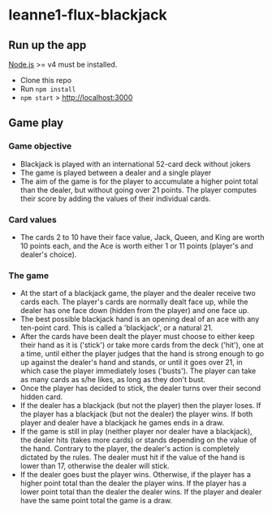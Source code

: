 # leanne1-flux-blackjack

## Run up the app

[Node.js](http://nodejs.org/) >= v4 must be installed.

- Clone this repo
- Run `npm install`
- `npm start` > [http://localhost:3000](http://localhost:3000)

## Game play

### Game objective
- Blackjack is played with an international 52-card deck without jokers
- The game is played between a dealer and a single player
- The aim of the game is for the player to accumulate a higher point total than the dealer, but without going over 21 points. The player computes their score by adding the values of their individual cards.

### Card values
- The cards 2 to 10 have their face value, Jack, Queen, and King are worth 10 points each, and the Ace is worth either 1 or 11 points (player's and dealer's choice).

### The game
- At the start of a blackjack game, the player and the dealer receive two cards each. The player's cards are normally dealt face up, while the dealer has one face down (hidden from the player) and one face up.
- The best possible blackjack hand is an opening deal of an ace with any ten-point card. This is called a 'blackjack', or a natural 21.
- After the cards have been dealt the player must choose to either keep their hand as it is ('stick') or take more cards from the deck ('hit'), one at a time, until either the player judges that the hand is strong enough to go up against the dealer's hand and stands, or until it goes over 21, in which case the player immediately loses ('busts'). The player can take as many cards as s/he likes, as long as they don't bust.
- Once the player has decided to stick, the dealer turns over their second hidden card.
- If the dealer has a blackjack (but not the player) then the player loses. If the player has a blackjack (but not the dealer) the player wins. If both player and dealer have a blackjack he games ends in a draw. 
- If the game is still in play (neither player nor dealer have a blackjack), the dealer hits (takes more cards) or stands depending on the value of the hand. Contrary to the player, the dealer's action is completely dictated by the rules. The dealer must hit if the value of the hand is lower than 17, otherwise the dealer will stick.
- If the dealer goes bust the player wins. Otherwise, if the player has a higher point total than the dealer the player wins. If the player has a lower point total than the dealer the dealer wins. If the player and dealer have the same point total the game is a draw.
